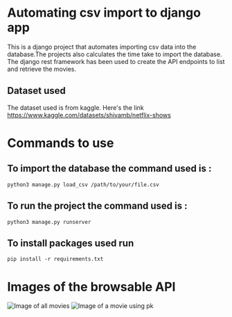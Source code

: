 # Automating csv import to django app
This is a django project that automates importing csv data into the database.The projects also calculates the time take to import the database. The django rest framework has been used to create the API endpoints to list and retrieve the movies.

## Dataset used
The dataset used is from kaggle. Here's the link https://www.kaggle.com/datasets/shivamb/netflix-shows

# Commands to use

## To import the database the command used is : 
```python3 manage.py load_csv /path/to/your/file.csv```

## To run the project the command used is :
```python3 manage.py runserver ```

## To install packages used run

```pip install -r requirements.txt```

# Images of the browsable API
![Image of all movies](media/image1.png)
![Image of a movie using pk](media/image2.png)